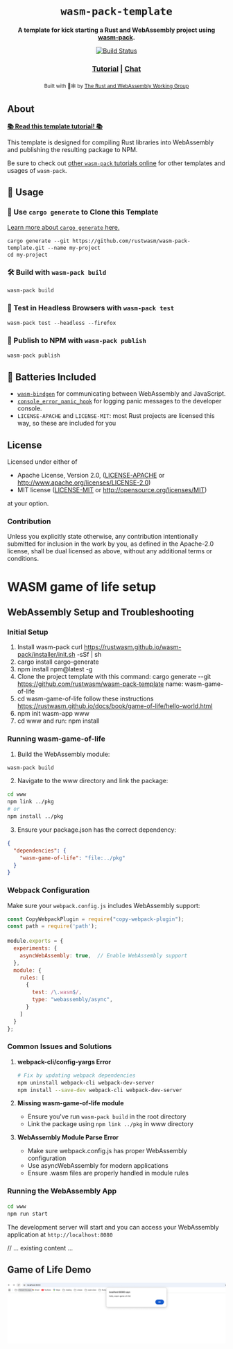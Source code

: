 <div align="center">

  <h1><code>wasm-pack-template</code></h1>

  <strong>A template for kick starting a Rust and WebAssembly project using <a href="https://github.com/rustwasm/wasm-pack">wasm-pack</a>.</strong>

  <p>
    <a href="https://travis-ci.org/rustwasm/wasm-pack-template"><img src="https://img.shields.io/travis/rustwasm/wasm-pack-template.svg?style=flat-square" alt="Build Status" /></a>
  </p>

  <h3>
    <a href="https://rustwasm.github.io/docs/wasm-pack/tutorials/npm-browser-packages/index.html">Tutorial</a>
    <span> | </span>
    <a href="https://discordapp.com/channels/442252698964721669/443151097398296587">Chat</a>
  </h3>

  <sub>Built with 🦀🕸 by <a href="https://rustwasm.github.io/">The Rust and WebAssembly Working Group</a></sub>
</div>

## About

[**📚 Read this template tutorial! 📚**][template-docs]

This template is designed for compiling Rust libraries into WebAssembly and
publishing the resulting package to NPM.

Be sure to check out [other `wasm-pack` tutorials online][tutorials] for other
templates and usages of `wasm-pack`.

[tutorials]: https://rustwasm.github.io/docs/wasm-pack/tutorials/index.html
[template-docs]: https://rustwasm.github.io/docs/wasm-pack/tutorials/npm-browser-packages/index.html

## 🚴 Usage

### 🐑 Use `cargo generate` to Clone this Template

[Learn more about `cargo generate` here.](https://github.com/ashleygwilliams/cargo-generate)

```
cargo generate --git https://github.com/rustwasm/wasm-pack-template.git --name my-project
cd my-project
```

### 🛠️ Build with `wasm-pack build`

```
wasm-pack build
```

### 🔬 Test in Headless Browsers with `wasm-pack test`

```
wasm-pack test --headless --firefox
```

### 🎁 Publish to NPM with `wasm-pack publish`

```
wasm-pack publish
```

## 🔋 Batteries Included

* [`wasm-bindgen`](https://github.com/rustwasm/wasm-bindgen) for communicating
  between WebAssembly and JavaScript.
* [`console_error_panic_hook`](https://github.com/rustwasm/console_error_panic_hook)
  for logging panic messages to the developer console.
* `LICENSE-APACHE` and `LICENSE-MIT`: most Rust projects are licensed this way, so these are included for you

## License

Licensed under either of

* Apache License, Version 2.0, ([LICENSE-APACHE](LICENSE-APACHE) or http://www.apache.org/licenses/LICENSE-2.0)
* MIT license ([LICENSE-MIT](LICENSE-MIT) or http://opensource.org/licenses/MIT)

at your option.

### Contribution

Unless you explicitly state otherwise, any contribution intentionally
submitted for inclusion in the work by you, as defined in the Apache-2.0
license, shall be dual licensed as above, without any additional terms or
conditions.






# WASM game of life setup

## WebAssembly Setup and Troubleshooting

### Initial Setup
1. Install wasm-pack
curl https://rustwasm.github.io/wasm-pack/installer/init.sh -sSf | sh
2. cargo install cargo-generate
3. npm install npm@latest -g
4. Clone the project template with this command:
cargo generate --git https://github.com/rustwasm/wasm-pack-template
name: wasm-game-of-life
5. cd wasm-game-of-life
follow these instructions
https://rustwasm.github.io/docs/book/game-of-life/hello-world.html
6. npm init wasm-app www
7. cd www and run:
npm install


### Running wasm-game-of-life
1. Build the WebAssembly module:
```bash
wasm-pack build
```

2. Navigate to the www directory and link the package:
```bash
cd www
npm link ../pkg
# or
npm install ../pkg
```

3. Ensure your package.json has the correct dependency:
```json
{
  "dependencies": {
    "wasm-game-of-life": "file:../pkg"
  }
}
```

### Webpack Configuration

Make sure your `webpack.config.js` includes WebAssembly support:

```javascript
const CopyWebpackPlugin = require("copy-webpack-plugin");
const path = require('path');

module.exports = {
  experiments: {
    asyncWebAssembly: true,  // Enable WebAssembly support
  },
  module: {
    rules: [
      {
        test: /\.wasm$/,
        type: "webassembly/async",
      }
    ]
  }
};
```

### Common Issues and Solutions

1. **webpack-cli/config-yargs Error**
   ```bash
   # Fix by updating webpack dependencies
   npm uninstall webpack-cli webpack-dev-server
   npm install --save-dev webpack-cli webpack-dev-server
   ```

2. **Missing wasm-game-of-life module**
   - Ensure you've run `wasm-pack build` in the root directory
   - Link the package using `npm link ../pkg` in www directory

3. **WebAssembly Module Parse Error**
   - Make sure webpack.config.js has proper WebAssembly configuration
   - Use asyncWebAssembly for modern applications
   - Ensure .wasm files are properly handled in module rules

### Running the WebAssembly App

```bash
cd www
npm run start
```

The development server will start and you can access your WebAssembly application at `http://localhost:8080`

// ... existing content ...

## Game of Life Demo

![Game of Life Demo](img/wasm-game-of-life.png)

